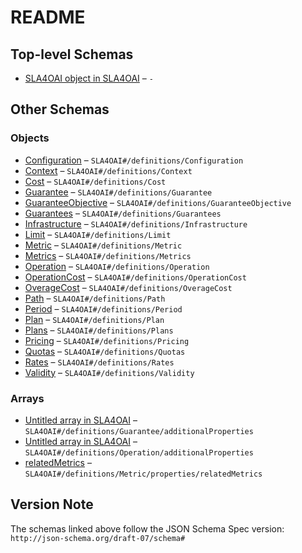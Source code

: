 # README

## Top-level Schemas

-   [SLA4OAI object in SLA4OAI](./sla4oai.md "SLA4OAI root schema") – `-`

## Other Schemas

### Objects

-   [Configuration](./sla4oai-definitions-configuration.md "Define the default configurations, later each plan can be override it") – `SLA4OAI#/definitions/Configuration`
-   [Context](./sla4oai-definitions-context.md "Holds the main information of the SLA context") – `SLA4OAI#/definitions/Context`
-   [Cost](./sla4oai-definitions-cost.md "Cost associated to this plan") – `SLA4OAI#/definitions/Cost`
-   [Guarantee](./sla4oai-definitions-guarantee.md "Describes a guarantee level supported by the plan") – `SLA4OAI#/definitions/Guarantee`
-   [GuaranteeObjective](./sla4oai-definitions-guaranteeobjective.md "An object describes the guarantee level") – `SLA4OAI#/definitions/GuaranteeObjective`
-   [Guarantees](./sla4oai-definitions-guarantees.md "Global guarantees, these are the default guarantees, but they could be overridden by each plan later") – `SLA4OAI#/definitions/Guarantees`
-   [Infrastructure](./sla4oai-definitions-infrastructure.md "Provides information about tooling used for SLA storage, calculation, governance, etc") – `SLA4OAI#/definitions/Infrastructure`
-   [Limit](./sla4oai-definitions-limit.md "The allowed limits of the request") – `SLA4OAI#/definitions/Limit`
-   [Metric](./sla4oai-definitions-metric.md "Definitions of metrics with name, types and descriptions") – `SLA4OAI#/definitions/Metric`
-   [Metrics](./sla4oai-definitions-metrics.md "A list of metrics to use in the context of the SLA") – `SLA4OAI#/definitions/Metrics`
-   [Operation](./sla4oai-definitions-operation.md "The operations attached to this path") – `SLA4OAI#/definitions/Operation`
-   [OperationCost](./sla4oai-definitions-operationcost.md "The operation cost") – `SLA4OAI#/definitions/OperationCost`
-   [OverageCost](./sla4oai-definitions-overagecost.md "The overage cost") – `SLA4OAI#/definitions/OverageCost`
-   [Path](./sla4oai-definitions-path.md "Describes the API endpoint path quota or rate configurations") – `SLA4OAI#/definitions/Path`
-   [Period](./sla4oai-definitions-period.md "The period of the limit") – `SLA4OAI#/definitions/Period`
-   [Plan](./sla4oai-definitions-plan.md "Describes a usage plan for the API with its associate costs, availability and guarantees") – `SLA4OAI#/definitions/Plan`
-   [Plans](./sla4oai-definitions-plans.md "A set of plans to define different service levels per plan") – `SLA4OAI#/definitions/Plans`
-   [Pricing](./sla4oai-definitions-pricing.md "Global pricing data") – `SLA4OAI#/definitions/Pricing`
-   [Quotas](./sla4oai-definitions-quotas.md "Global quotas, these are the default quotas, but they could be overridden by each plan later") – `SLA4OAI#/definitions/Quotas`
-   [Rates](./sla4oai-definitions-rates.md "Global rates, these are the default rates, but they could be overridden by each plan later") – `SLA4OAI#/definitions/Rates`
-   [Validity](./sla4oai-definitions-validity.md "Availability of the service") – `SLA4OAI#/definitions/Validity`

### Arrays

-   [Untitled array in SLA4OAI](./sla4oai-definitions-guarantee-additionalproperties.md) – `SLA4OAI#/definitions/Guarantee/additionalProperties`
-   [Untitled array in SLA4OAI](./sla4oai-definitions-operation-additionalproperties.md) – `SLA4OAI#/definitions/Operation/additionalProperties`
-   [relatedMetrics](./sla4oai-definitions-metric-properties-relatedmetrics.md "Related metrics") – `SLA4OAI#/definitions/Metric/properties/relatedMetrics`

## Version Note

The schemas linked above follow the JSON Schema Spec version: `http://json-schema.org/draft-07/schema#`
